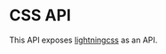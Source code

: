 # CSS API

This API exposes [lightningcss](https://github.com/parcel-bundler/lightningcss) as an API.

